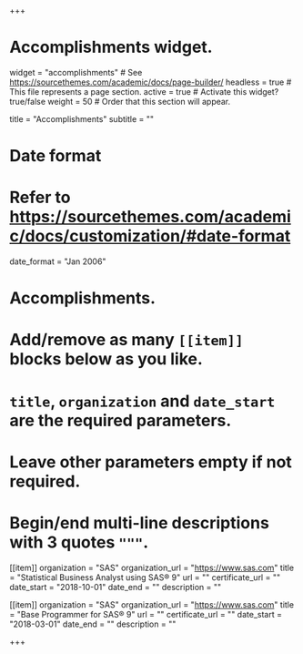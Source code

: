 +++
# Accomplishments widget.
widget = "accomplishments"  # See https://sourcethemes.com/academic/docs/page-builder/
headless = true  # This file represents a page section.
active = true  # Activate this widget? true/false
weight = 50  # Order that this section will appear.

title = "Accomplish&shy;ments"
subtitle = ""

# Date format
#   Refer to https://sourcethemes.com/academic/docs/customization/#date-format
date_format = "Jan 2006"

# Accomplishments.
#   Add/remove as many `[[item]]` blocks below as you like.
#   `title`, `organization` and `date_start` are the required parameters.
#   Leave other parameters empty if not required.
#   Begin/end multi-line descriptions with 3 quotes `"""`.

[[item]]
  organization = "SAS"
  organization_url = "https://www.sas.com"
  title = "Statistical Business Analyst using SAS® 9"
  url = ""
  certificate_url = ""
  date_start = "2018-10-01"
  date_end = ""
  description = ""

[[item]]
  organization = "SAS"
  organization_url = "https://www.sas.com"
  title = "Base Programmer for SAS® 9"
  url = ""
  certificate_url = ""
  date_start = "2018-03-01"
  date_end = ""
  description = ""
  
+++
